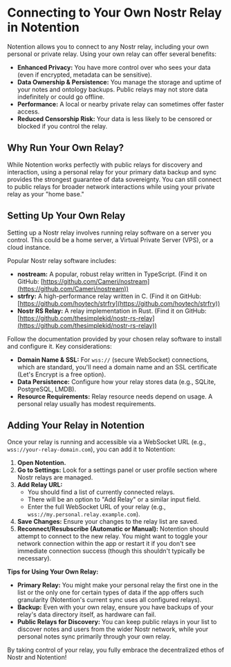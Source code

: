 # Connecting to Your Own Nostr Relay in Notention

Notention allows you to connect to any Nostr relay, including your own personal or private relay. Using your own relay can offer several benefits:

- **Enhanced Privacy:** You have more control over who sees your data (even if encrypted, metadata can be sensitive).
- **Data Ownership & Persistence:** You manage the storage and uptime of your notes and ontology backups. Public relays may not store data indefinitely or could go offline.
- **Performance:** A local or nearby private relay can sometimes offer faster access.
- **Reduced Censorship Risk:** Your data is less likely to be censored or blocked if you control the relay.

## Why Run Your Own Relay?

While Notention works perfectly with public relays for discovery and interaction, using a personal relay for your primary data backup and sync provides the strongest guarantee of data sovereignty. You can still connect to public relays for broader network interactions while using your private relay as your "home base."

## Setting Up Your Own Relay

Setting up a Nostr relay involves running relay software on a server you control. This could be a home server, a Virtual Private Server (VPS), or a cloud instance.

Popular Nostr relay software includes:

- **nostream:** A popular, robust relay written in TypeScript. (Find it on GitHub: [https://github.com/Cameri/nostream](https://github.com/Cameri/nostream))
- **strfry:** A high-performance relay written in C. (Find it on GitHub: [https://github.com/hoytech/strfry](https://github.com/hoytech/strfry))
- **Nostr RS Relay:** A relay implementation in Rust. (Find it on GitHub: [https://github.com/thesimplekid/nostr-rs-relay](https://github.com/thesimplekid/nostr-rs-relay))

Follow the documentation provided by your chosen relay software to install and configure it. Key considerations:

- **Domain Name & SSL:** For `wss://` (secure WebSocket) connections, which are standard, you'll need a domain name and an SSL certificate (Let's Encrypt is a free option).
- **Data Persistence:** Configure how your relay stores data (e.g., SQLite, PostgreSQL, LMDB).
- **Resource Requirements:** Relay resource needs depend on usage. A personal relay usually has modest requirements.

## Adding Your Relay in Notention

Once your relay is running and accessible via a WebSocket URL (e.g., `wss://your-relay-domain.com`), you can add it to Notention:

1.  **Open Notention.**
2.  **Go to Settings:** Look for a settings panel or user profile section where Nostr relays are managed.
3.  **Add Relay URL:**
    - You should find a list of currently connected relays.
    - There will be an option to "Add Relay" or a similar input field.
    - Enter the full WebSocket URL of your relay (e.g., `wss://my.personal.relay.example.com`).
4.  **Save Changes:** Ensure your changes to the relay list are saved.
5.  **Reconnect/Resubscribe (Automatic or Manual):** Notention should attempt to connect to the new relay. You might want to toggle your network connection within the app or restart it if you don't see immediate connection success (though this shouldn't typically be necessary).

**Tips for Using Your Own Relay:**

- **Primary Relay:** You might make your personal relay the first one in the list or the only one for certain types of data if the app offers such granularity (Notention's current sync uses all configured relays).
- **Backup:** Even with your own relay, ensure you have backups of your relay's data directory itself, as hardware can fail.
- **Public Relays for Discovery:** You can keep public relays in your list to discover notes and users from the wider Nostr network, while your personal notes sync primarily through your own relay.

By taking control of your relay, you fully embrace the decentralized ethos of Nostr and Notention!

